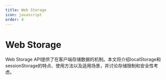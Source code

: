 ```yaml
---
title: Web Storage
icon: javascript
order: 4
---
```


# Web Storage

Web Storage API提供了在客户端存储数据的机制。本文将介绍localStorage和sessionStorage的特点、使用方法以及适用场景，并讨论存储限制和安全性考虑。

